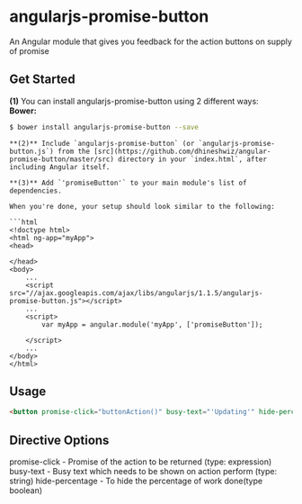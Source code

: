 angularjs-promise-button
=====================
An Angular module that gives you feedback for the action buttons on supply of promise

## Get Started
**(1)** You can install angularjs-promise-button using 2 different ways:<br/>
**Bower:**
```bash
$ bower install angularjs-promise-button --save
```

```
**(2)** Include `angularjs-promise-button` (or `angularjs-promise-button.js`) from the [src](https://github.com/dhineshwiz/angular-promise-button/master/src) directory in your `index.html`, after including Angular itself.

**(3)** Add `'promiseButton'` to your main module's list of dependencies.

When you're done, your setup should look similar to the following:

```html
<!doctype html>
<html ng-app="myApp">
<head>

</head>
<body>
    ...
    <script src="//ajax.googleapis.com/ajax/libs/angularjs/1.1.5/angularjs-promise-button.js"></script>
    ...
    <script>
        var myApp = angular.module('myApp', ['promiseButton']);

    </script>
    ...
</body>
</html>
```
## Usage

```html
<button promise-click="buttonAction()" busy-text="'Updating'" hide-percentage="false">button_text</button>
```

## Directive Options

promise-click   - Promise of the action to be returned (type: expression)   
busy-text       - Busy text which needs to be shown on action perform (type: string)
hide-percentage - To hide the percentage of work done(type boolean)
